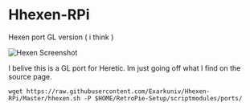 # Hhexen-RPi
Hexen port GL version ( i think )


![Hexen Screenshot](https://r.mprd.se/media/images/36996-Hexen_[U]-1482925051.jpg)

I belive this is a GL port for Heretic. Im just going off what I find on the source page.

```
wget https://raw.githubusercontent.com/Exarkuniv/Hhexen-RPi/Master/hhexen.sh -P $HOME/RetroPie-Setup/scriptmodules/ports/
```
